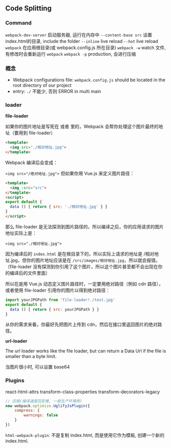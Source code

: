 
## Code Splitting


### Command

`webpack-dev-server` 启动服务器, 运行在内存中
`--content-base src` 设置index.html的目录, include the folder
`--inline` live reload
`--hot` live reload
`webpack` 在应用根目录(或 webpack.config.js 所在目录)
`webpack -w` watch 文件, 有修改时会重新运行 `webpack`
`webpack -p`  production, 会进行压缩

### 概念

- Webpack configurations file: `webpack.config.js` should be located in the root directory of our project
- entry: `./` 不能少, 否则 ERROR in multi main

### loader

**file-loader**

如果你的图片地址是写死在 <template></template> 或者 <style></style> 里的，Webpack 会帮你处理这个图片最终的地址（要用到 file-loader）

```html
<template>
  <img src="./相对地址.jpg">
</template>
```

Webpack 编译后会变成：

`<img src="/绝对地址.jpg">`
但如果你用 Vue.js 来定义图片路径：

```html
<template>
  <img :src="src">
</template>
<script>
export default {
  data () { return { src: './相对地址.jpg' } }
}
</script>
```

那么 file-loader 是无法探测到图片路径的，所以编译之后，你的应用请求的图片地址实际上是：

`<img src="./相对地址.jpg">`

因为编译后的 `index.html` 是在根目录下的，所以实际上请求的地址是 /相对地址.jpg，但你的图片地址应该是在 `/src/images/相对地址.jpg`，所以就会报错。（file-loader 没有探测到你引用了这个图片，所以这个图片甚至都不会出现在你的编译后的文件里面）

所以在是用 Vue.js 动态定义图片路径时，一定要用绝对路径（例如 cdn 路径），或者使用 file-loader 引用你的图片以得到绝对路径：

```js
import yourJPGPath from 'file-loader!./test.jpg'
export default {
  data () { return { src: yourJPGPath } }
}
```

从你的需求来看，你最好先把图片上传到 cdn，然后在接口里返回图片的绝对路径。


**url-loader**

The url loader works like the file loader, but can return a Data Url if the file is smaller than a byte limit.

当图片很小时, 可以设置 base64


### Plugins

react-html-attrs
transform-class-properties
transform-decorators-legacy

```js
// 压缩(编译速度回变慢, 一般生产环境用)
new webpack.optimize.UglifyJsPlugin({
	compress: {
		warnings: false
	}
})
```

`html-webpack-plugin`: 不是复制 index.html, 而是使用它作为模板, 创建一个新的 index.html.
